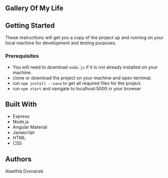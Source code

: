 ## Gallery Of My Life 

## Getting Started
These instructions will get you a copy of the project up and running on your local machine for development and testing purposes.

### Prerequisites
- You will need to download ```node.js``` if it is not already installed on your machine.  
- clone or download the project on your machine and open terminal. 
- run ```npm install --save``` to get all required files for the project. 
- run ```npm start``` and navigate to localhost:5000 in your browser 

## Built With 
- Express 
- Node.js 
- Angular Material 
- Javascript 
- HTML 
- CSS

## Authors 
Alaethia Dvoracek 
